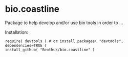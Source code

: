 # bio.coastline

Package to help develop and/or use bio tools in order to ...

Installation:

```
require( devtools ) # or install.packages( "devtools", dependencies=TRUE )
install_github( "Beothuk/bio.coastline" ) 
```

